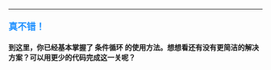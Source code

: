 ----------

#### <font color=#1E90FF size=4>**真不错！**</font>



#### 到这里，你已经基本掌握了 **条件循环** 的使用方法。想想看还有没有更简洁的解决方案？可以用更少的代码完成这一关呢？